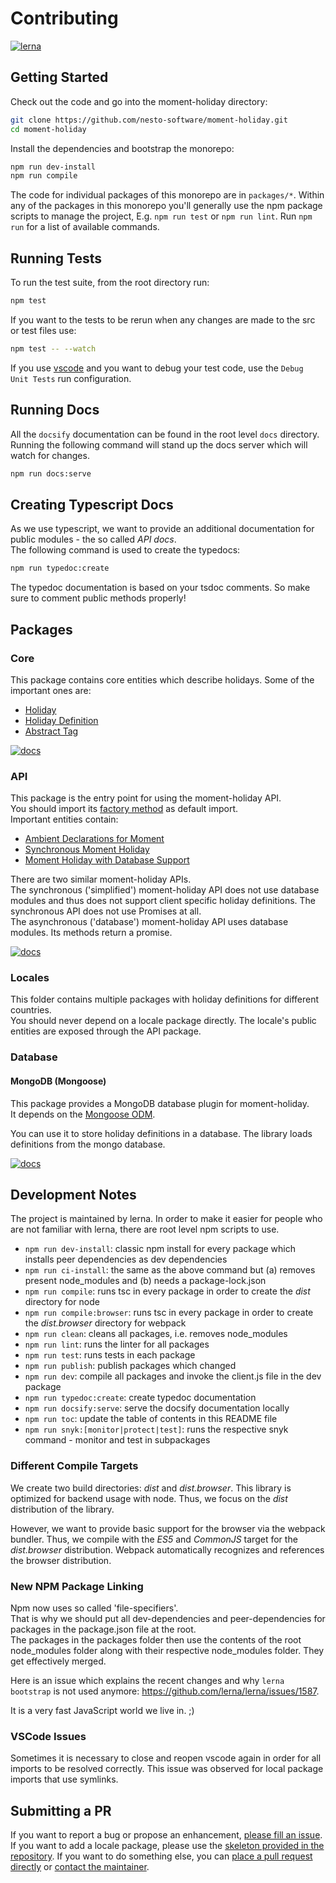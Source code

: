 # Contributing
[![lerna](https://img.shields.io/badge/maintained%20with-lerna-cc00ff.svg)](https://lernajs.io/)

## Getting Started

Check out the code and go into the moment-holiday directory:

```bash
git clone https://github.com/nesto-software/moment-holiday.git
cd moment-holiday
```

Install the dependencies and bootstrap the monorepo:

```bash
npm run dev-install
npm run compile
```

The code for individual packages of this monorepo are in `packages/*`.
Within any of the packages in this monorepo you'll generally use the npm
package scripts to manage the project, E.g. `npm run test` or
`npm run lint`. Run `npm run` for a list of available commands.

## Running Tests

To run the test suite, from the root directory run:

```bash
npm test
```

If you want to the tests to be rerun when any changes are made to the src or test files use:

```bash
npm test -- --watch
```

If you use [vscode](https://code.visualstudio.com/) and you want to debug your test code, use the `Debug Unit Tests` run configuration.

## Running Docs

All the `docsify` documentation can be found in the root level `docs` directory. Running
the following command will stand up the docs server which will watch for
changes.

```bash
npm run docs:serve
```

## Creating Typescript Docs

As we use typescript, we want to provide an additional documentation for public modules - the so called *API docs*.   
The following command is used to create the typedocs:

```bash
npm run typedoc:create
```

The typedoc documentation is based on your tsdoc comments. So make sure to comment public methods properly!

## Packages
### Core

This package contains core entities which describe holidays. Some of the important ones are:

- [Holiday](/typedocs/classes/core.holiday.md)
- [Holiday Definition](/typedocs/interfaces/core.iholidaydefinition.md)
- [Abstract Tag](/typedocs/classes/core.abstracttag.md)

[![docs](https://img.shields.io/badge/api%20docs%20with-TypeDoc-blue.svg?longCache=true&style=for-the-badge )](/typedocs/modules/core.md)

### API

This package is the entry point for using the moment-holiday API.   
You should  import its [factory method](/typedocs/modules/api.md#momentholidayfactorymethod) as default import.   
Important entities contain:

- [Ambient Declarations for Moment](/typedocs/interfaces/api._moment_.moment.md)
- [Synchronous Moment Holiday](/typedocs/classes/api.syncmomentholiday.md)
- [Moment Holiday with Database Support](/typedocs/classes/api.asyncmomentholiday.md)

There are two similar moment-holiday APIs.   
The synchronous ('simplified') moment-holiday API does not use database modules and thus does not support client specific holiday definitions.
The synchronous API does not use Promises at all.   
The asynchronous ('database') moment-holiday API uses database modules. Its methods return a promise.

[![docs](https://img.shields.io/badge/api%20docs%20with-TypeDoc-blue.svg?longCache=true&style=for-the-badge )](/typedocs/modules/api.md)

### Locales

This folder contains multiple packages with holiday definitions for different countries.   
You should never depend on a locale package directly. The locale's public entities are exposed through the API package.

### Database
#### MongoDB (Mongoose)

This package provides a MongoDB database plugin for moment-holiday.   
It depends on the [Mongoose ODM](https://mongoosejs.com/).

You can use it to store holiday definitions in a database. The library loads definitions from the mongo database.

[![docs](https://img.shields.io/badge/api%20docs%20with-TypeDoc-blue.svg?longCache=true&style=for-the-badge )](/typedocs/modules/database_mongoose.md)

## Development Notes
The project is maintained by lerna. In order to make it easier for people who are not
familiar with lerna, there are root level npm scripts to use.

- `npm run dev-install`: classic npm install for every package which installs peer dependencies as dev dependencies
- `npm run ci-install`: the same as the above command but (a) removes present node_modules and (b) needs a package-lock.json 
- `npm run compile`: runs tsc in every package in order to create the *dist* directory for node
- `npm run compile:browser`: runs tsc in every package in order to create the *dist.browser* directory for webpack
- `npm run clean`: cleans all packages, i.e. removes node_modules
- `npm run lint`: runs the linter for all packages
- `npm run test`: runs tests in each package
- `npm run publish`: publish packages which changed
- `npm run dev`: compile all packages and invoke the client.js file in the dev package
- `npm run typedoc:create`: create typedoc documentation
- `npm run docsify:serve`: serve the docsify documentation locally
- `npm run toc`: update the table of contents in this README file
- `npm run snyk:[monitor|protect|test]`: runs the respective snyk command - monitor and test in subpackages

### Different Compile Targets
We create two build directories: *dist* and *dist.browser*.
This library is optimized for backend usage with node.
Thus, we focus on the *dist* distribution of the library.

However, we want to provide basic support for the browser via the webpack bundler.
Thus, we compile with the *ES5* and *CommonJS* target for the *dist.browser* distribution.
Webpack automatically recognizes and references the browser distribution.

### New NPM Package Linking
Npm now uses so called 'file-specifiers'.   
That is why we should put all dev-dependencies and peer-dependencies for packages in the package.json file at the root.   
The packages in the packages folder then use the contents of the root node_modules folder along with their respective
node_modules folder. They get effectively merged.

Here is an issue which explains the recent changes and why `lerna bootstrap` is not used anymore: https://github.com/lerna/lerna/issues/1587.

It is a very fast JavaScript world we live in. ;)

### VSCode Issues
Sometimes it is necessary to close and reopen vscode again in order for all imports to be resolved correctly.
This issue was observed for local package imports that use symlinks.

## Submitting a PR
If you want to report a bug or propose an enhancement, [please fill an issue](https://github.com/nesto-software/moment-holiday/issues).
If you want to add a locale package, please use the [skeleton provided in the repository](https://github.com/nesto-software/moment-holiday/tree/master/examples/locale).
If you want to do something else, you can [place a pull request directly](https://github.com/nesto-software/moment-holiday/pulls) or [contact the maintainer](mailto:martin.loeper@nesto-software.de).